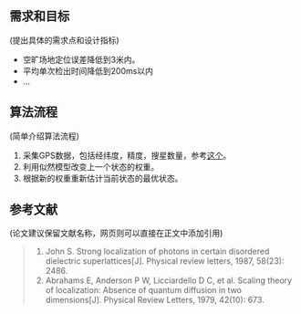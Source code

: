 ## 需求和目标

(提出具体的需求点和设计指标)
- 空旷场地定位误差降低到3米内。
- 平均单次检出时间降低到200ms以内
- ...

## 算法流程

(简单介绍算法流程)
1. 采集GPS数据，包括经纬度，精度，搜星数量，参考[这个][1]。
2. 利用似然模型改变上一个状态的权重。
3. 根据新的权重重新估计当前状态的最优状态。


## 参考文献

(论文建议保留文献名称，网页则可以直接在正文中添加引用)
> 1. John S. Strong localization of photons in certain disordered dielectric superlattices[J]. Physical review letters, 1987, 58(23): 2486.
> 2. Abrahams E, Anderson P W, Licciardello D C, et al. Scaling theory of localization: Absence of quantum diffusion in two dimensions[J]. Physical Review Letters, 1979, 42(10): 673.

[1]: https://blog.csdn.net/q1370992706/article/details/79950542


